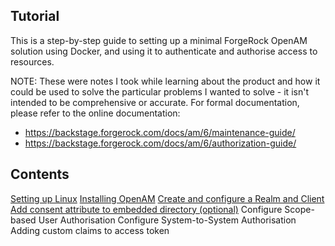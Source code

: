 ## Tutorial ##

This is a step-by-step guide to setting up a minimal ForgeRock OpenAM solution using Docker, and using it to authenticate and authorise access to resources.

NOTE: These were notes I took while learning about the product and how it could be used to solve the particular problems I wanted to solve - it isn't intended to be comprehensive or accurate. For formal documentation, please refer to the online documentation:

- https://backstage.forgerock.com/docs/am/6/maintenance-guide/
- https://backstage.forgerock.com/docs/am/6/authorization-guide/

## Contents ##

[Setting up Linux](1-SettingUp.md)
[Installing OpenAM](2-InstallingOpenAM.md)
[Create and configure a Realm and Client](3-CreateAndConfigureRealmAndClient.md)
[Add consent attribute to embedded directory (optional)](4-AddAttributeToDirectory.md)
Configure Scope-based User Authorisation
Configure System-to-System Authorisation
Adding custom claims to access token


